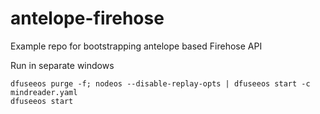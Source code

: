 # antelope-firehose
Example repo for bootstrapping antelope based Firehose API

Run in separate windows

```
dfuseeos purge -f; nodeos --disable-replay-opts | dfuseeos start -c mindreader.yaml
dfuseeos start
```